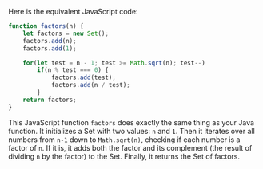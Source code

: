 Here is the equivalent JavaScript code:

```javascript
function factors(n) {
    let factors = new Set();
    factors.add(n);
    factors.add(1);

    for(let test = n - 1; test >= Math.sqrt(n); test--)
        if(n % test === 0) {
            factors.add(test);
            factors.add(n / test);
        }
    return factors;
}
```

This JavaScript function `factors` does exactly the same thing as your Java function. It initializes a Set with two values: `n` and `1`. Then it iterates over all numbers from `n-1` down to `Math.sqrt(n)`, checking if each number is a factor of `n`. If it is, it adds both the factor and its complement (the result of dividing `n` by the factor) to the Set. Finally, it returns the Set of factors.
